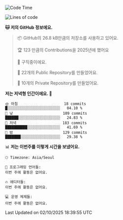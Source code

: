   <!--START_SECTION:waka-->
![Code Time](http://img.shields.io/badge/Code%20Time-1%2C094%20hrs%2016%20mins-blue)

![Lines of code](https://img.shields.io/badge/%EC%A0%80%EB%8A%94%20%EC%97%AC%ED%83%9C%EA%B9%8C%EC%A7%80%20-452.4%20thousand%20%EC%A4%84%EC%9D%98%20%EC%BD%94%EB%93%9C%EB%A5%BC%20%EC%9E%91%EC%84%B1%ED%96%88%EC%96%B4%EC%9A%94.-blue)

**🐱 저의 GitHub 정보에요.** 

> 📦 GitHub의 26.8 kB만큼의 저장소를 사용하고 있어요. 
 > 
> 🏆 123 만큼의 Contributions을 2025년에 했어요
 > 
> 💼 구직중이에요.
 > 
> 📜 22개의 Public Repository를 만들었어요. 
 > 
> 🔑 10개의 Private Repository를 만들었어요. 
 > 
**저는 저녁형 인간이에요. 🦉** 

```text
🌞 아침                     18 commits          █░░░░░░░░░░░░░░░░░░░░░░░░   04.10 % 
🌆 낮　                     109 commits         ██████░░░░░░░░░░░░░░░░░░░   24.83 % 
🌃 저녁                     183 commits         ██████████░░░░░░░░░░░░░░░   41.69 % 
🌙 밤　                     129 commits         ███████░░░░░░░░░░░░░░░░░░   29.38 % 
```


📊 **저는 이번주를 이렇게 시간을 보냈어요.** 

```text
🕑︎ Timezone: Asia/Seoul

💬 프로그래밍 언어들: 
이번 주에 활동은 없어요.

🔥 에디터들: 
이번 주에 활동은 없어요.

💻 운영 체제들: 
이번 주에 활동은 없어요.
```


 Last Updated on 02/10/2025 18:39:55 UTC
<!--END_SECTION:waka-->
